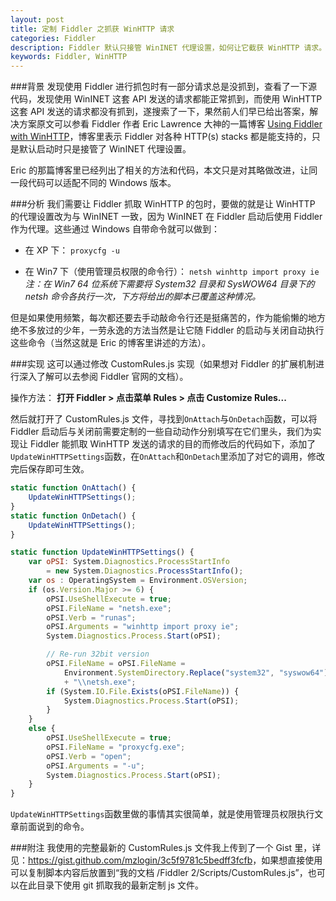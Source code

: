 ```yaml
---
layout: post
title: 定制 Fiddler 之抓获 WinHTTP 请求
categories: Fiddler
description: Fiddler 默认只接管 WinINET 代理设置，如何让它截获 WinHTTP 请求。
keywords: Fiddler, WinHTTP
---
```


###背景
发现使用 Fiddler 进行抓包时有一部分请求总是没抓到，查看了一下源代码，发现使用 WinINET 这套 API 发送的请求都能正常抓到，而使用 WinHTTP 这套 API 发送的请求都没有抓到，遂搜索了一下，果然前人们早已给出答案，解决方案原文可以参看 Fiddler 作者 Eric Lawrence 大神的一篇博客 [Using Fiddler with WinHTTP](http://blogs.telerik.com/fiddler/posts/13-04-29/using-fiddler-with-winhttp)，博客里表示 Fiddler 对各种 HTTP(s) stacks 都是能支持的，只是默认启动时只是接管了 WinINET 代理设置。

Eric 的那篇博客里已经列出了相关的方法和代码，本文只是对其略做改进，让同一段代码可以适配不同的 Windows 版本。

###分析
我们需要让 Fiddler 抓取 WinHTTP 的包时，要做的就是让 WinHTTP 的代理设置改为与 WinINET 一致，因为 WinINET 在 Fiddler 启动后使用 Fiddler 作为代理。这些通过 Windows 自带命令就可以做到：

* 在 XP 下：
`proxycfg -u`

* 在 Win7 下（使用管理员权限的命令行）：
`netsh winhttp import proxy ie`
*注：在 Win7 64 位系统下需要将 System32 目录和 SysWOW64 目录下的 netsh 命令各执行一次，下方将给出的脚本已覆盖这种情况。*

但是如果使用频繁，每次都还要去手动敲命令行还是挺痛苦的，作为能偷懒的地方绝不多放过的少年，一劳永逸的方法当然是让它随 Fiddler 的启动与关闭自动执行这些命令（当然这就是 Eric 的博客里讲述的方法）。

###实现
这可以通过修改 CustomRules.js 实现（如果想对 Fiddler 的扩展机制进行深入了解可以去参阅 Fiddler 官网的文档）。

操作方法：
**打开 Fiddler > 点击菜单 Rules > 点击 Customize Rules...**

然后就打开了 CustomRules.js 文件，寻找到`OnAttach`与`OnDetach`函数，可以将 Fiddler 启动后与关闭前需要定制的一些自动动作分别填写在它们里头，我们为实现让 Fiddler 能抓取 WinHTTP 发送的请求的目的而修改后的代码如下，添加了`UpdateWinHTTPSettings`函数，在`OnAttach`和`OnDetach`里添加了对它的调用，修改完后保存即可生效。

```js
static function OnAttach() {
    UpdateWinHTTPSettings();
}
static function OnDetach() {
    UpdateWinHTTPSettings();
}

static function UpdateWinHTTPSettings() {
    var oPSI: System.Diagnostics.ProcessStartInfo
        = new System.Diagnostics.ProcessStartInfo();
    var os : OperatingSystem = Environment.OSVersion;
    if (os.Version.Major >= 6) {
        oPSI.UseShellExecute = true;
        oPSI.FileName = "netsh.exe";
        oPSI.Verb = "runas";
        oPSI.Arguments = "winhttp import proxy ie";
        System.Diagnostics.Process.Start(oPSI);

        // Re-run 32bit version
        oPSI.FileName = oPSI.FileName =
            Environment.SystemDirectory.Replace("system32", "syswow64")
            + "\\netsh.exe";
        if (System.IO.File.Exists(oPSI.FileName)) {
            System.Diagnostics.Process.Start(oPSI);
        }
    }
    else {
        oPSI.UseShellExecute = true;
        oPSI.FileName = "proxycfg.exe";
        oPSI.Verb = "open";
        oPSI.Arguments = "-u";
        System.Diagnostics.Process.Start(oPSI);
    }
}
```

`UpdateWinHTTPSettings`函数里做的事情其实很简单，就是使用管理员权限执行文章前面说到的命令。

###附注
我使用的完整最新的 CustomRules.js 文件我上传到了一个 Gist 里，详见：<https://gist.github.com/mzlogin/3c5f9781c5bedff3fcfb>，如果想直接使用可以复制脚本内容后放置到“我的文档 /Fiddler 2/Scripts/CustomRules.js”，也可以在此目录下使用 git 抓取我的最新定制 js 文件。
